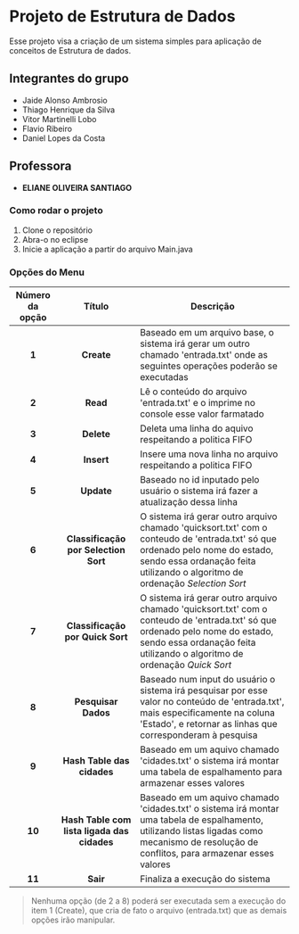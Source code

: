 # Projeto de Estrutura de Dados

Esse projeto visa a criação de um sistema simples para aplicação de conceitos de Estrutura de dados.

## Integrantes do grupo 

* Jaide Alonso Ambrosio
* Thiago Henrique da Silva
* Vitor Martinelli Lobo
* Flavio Ribeiro
* Daniel Lopes da Costa

## Professora

* **ELIANE OLIVEIRA SANTIAGO**

### Como rodar o projeto
1. Clone o repositório
2. Abra-o no eclipse
5. Inicie a aplicação a partir do arquivo Main.java

### Opções do Menu

| Número da opção | Título | Descrição
|:---------------:|:------:| ----------
| **1** | **Create** | Baseado em um arquivo base, o sistema irá gerar um outro chamado 'entrada.txt' onde as seguintes operações poderão se executadas |
| **2** | **Read** | Lê o conteúdo do arquivo 'entrada.txt' e o imprime no console esse valor farmatado |
| **3** | **Delete** | Deleta uma linha do aquivo respeitando a politica FIFO |
| **4** | **Insert** | Insere uma nova linha no arquivo respeitando a politica FIFO |
| **5** | **Update** | Baseado no id inputado pelo usuário o sistema irá fazer a atualização dessa linha |
| **6** | **Classificação por Selection Sort** | O sistema irá gerar outro arquivo chamado 'quicksort.txt' com o conteudo de 'entrada.txt' só que ordenado pelo nome do estado, sendo essa ordanação feita utilizando o algoritmo de ordenação *Selection Sort* |
| **7**| **Classificação por Quick Sort** | O sistema irá gerar outro arquivo chamado 'quicksort.txt' com o conteudo de 'entrada.txt' só que ordenado pelo nome do estado, sendo essa ordanação feita utilizando o algoritmo de ordenação *Quick Sort* |
| **8** | **Pesquisar Dados** | Baseado num input do usuário o sistema irá pesquisar por esse valor no conteúdo de 'entrada.txt', mais especificamente na coluna 'Estado', e retornar as linhas que corresponderam à pesquisa |
| **9** | **Hash Table das cidades** | Baseado em um aquivo chamado 'cidades.txt' o sistema irá montar uma tabela de espalhamento para armazenar esses valores |
| **10** | **Hash Table com lista ligada das cidades** | Baseado em um aquivo chamado 'cidades.txt' o sistema irá montar uma tabela de espalhamento, utilizando listas ligadas como mecanismo de resolução de conflitos,  para armazenar esses valores |
| **11** | **Sair** | Finaliza a execução do sistema |


> Nenhuma opção (de 2 a 8) poderá ser executada sem a execução do item 1 (Create), que cria de fato o arquivo (entrada.txt) que as demais opções irão manipular. 

